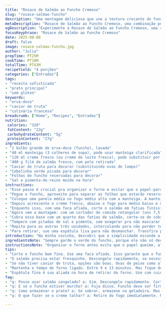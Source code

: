 ```yaml
---
title: "Rosace de Salmão ao Funcho Cremoso"
slug: "rosace-salmao-funcho"
description: "Uma montagem deliciosa que une a textura crocante do funcho na manteiga com o salmão cru delicado em lapso de sabores frescos e aveludados. Substituições inteligentes para garantir acessibilidade e toques que renovam o prato. A técnica de cozinhar devagar o funcho na gordura, misturar com creme levemente acidulado, e construir pedaços finíssimos de salmão para formar essas ‘flores’ que vão ao forno somente para firmar. Prato sem glúten, sem ovos e sem oleaginosas — com um twist de sabor e apresentação que impressiona. Ideal para quem domina cozinha e gosta de sair do trivial, sabendo que tempo, escolha de ingredientes e apresentação são mais que uma formalidade."
metaDescription: "Rosace de Salmão ao Funcho Cremoso, uma combinação perfeita de texturas e sabores frescos para surpreender seu paladar."
ogDescription: "Experimente a Rosace de Salmão ao Funcho Cremoso, uma receita sofisticada que une frescor e elegância. Sabor e apresentação que encantam."
focusKeyphrase: "Rosace de Salmão ao Funcho Cremoso"
date: 2025-08-08
draft: false
image: rosace-salmao-funcho.jpg
author: "Julia"
prepTime: PT25M
cookTime: PT18M
totalTime: PT43M
recipeYield: "4 porções"
categories: ["Entradas"]
tags:
- "receita sofisticada"
- "prato principal"
- "sem glúten"
keywords:
- "erva-doce"
- "caviar de truta"
- "culinária francesa"
breadcrumb: ["Home", "Recipes", "Entradas"]
nutrition: 
 calories: "320"
 fatContent: "22g"
 carbohydrateContent: "5g"
 proteinContent: "27g"
ingredients:
- "1 bulbo grande de erva-doce (funcho), lavada"
- "40 ml manteiga (3 colheres de sopa), pode usar manteiga clarificada"
- "120 ml creme fresco (ou creme de leite fresco), pode substituir por creme vegetal leve"
- "400 g filé de salmão fresco, com pele retirada"
- "Caviar de truta para decorar (substituindo ovas de lompo)"
- "Cebolinha verde picada para decorar"
- "Folhas de funcho reservadas para decorar"
- "Sal e pimenta-do-reino moída na hora"
instructions:
- "Esse passo é crucial pra organizar o forno e evitar que o papel-parchemin grude e queime: pré-aqueça o forno a 215 graus Celsius; posicione a grade no meio. Corte quatro quadrados grandes de papel manteiga — uns 13 por 13 cm — e coloque numa assadeira lisa."
- "Pegue o funcho, aproveite para separar as folhas que estarão reservadas pra finalização, assim elas acompanham a textura cremosa junto do visual. Corte o bulbo em duas metades, retire o miolo mais duro e branco que é muito fibroso. Fatie bem fininho o restante — quase transparente, use a parte mais firme para fazer a base."
- "Coloque uma panela média no fogo médio alto com a manteiga. A manteiga deve derreter e começar a formar uma espuminha, isso é sinal que está pronta para receber o funcho. Jogue o funcho fatiado e fique mexendo, perceberá que ele vai amaciar, ficar translúcido e soltar aroma adocicado. Isso leva uns 3 minutos; uma boa maneira de perceber o ponto é quando você pode amassar com a colher, ele cede fácil, mas ainda mantém certa crocância. Já nesse momento tempere com sal, pimenta e um toque de noz-moscada moída fina, se gostar."
- "Depois acrescente o creme fresco, abaixe o fogo para médio baixo e mexa delicadamente por cerca de 8 minutos, cuidando para não ferver forte e separar o creme. O segredo: deixe cozinhar devagar, mantendo o creme uniforme e brilhante. Deve engrossar um pouco mas não virar um purê. Se ficar muito líquido, volte ao fogo só mais um minuto. Retire do fogo e espere esfriar um pouco."
- "Enquanto isso, com uma faca afiada, corte o salmão em fatias finíssimas, quase transparentes, assim como faria com um carpaccio ou sashimi. A textura do salmão deve estar firme mas macio no toque, nem congelado nem ressecado. Caso não tenha salmão fresco ideal, pode usar salmão defumado, só ajuste sal na base de funcho para evitar salgar demais."
- "Agora vem a montagem: com um cortador de comida retangular (uns 7,5 cm por 5 cm de altura), distribua um quarto do funcho cozido dentro dele sobre os quadrados de papel. Pressione com a parte de trás da colher para compactar e criar uma base firme."
- "Cubra essa base com um quarto das fatias de salmão, certe-se de cobrir toda a superfície do funcho para não desmanchar. Pegue as fatias finais e molde delicadamente uma flor no topo, sobrepondo as lâminas em camadas, para dar volume e movimento, não muito apertado pra não perder a leveza."
- "Tempere com pitadas de sal e pimenta, sem exagerar pra não mascarar frescor. Remova o aro devagar, segurando a base para manter o formato."
- "Repita para as outras três unidades, intercalando para não perder tempo e manter todos iguais. Coloque a assadeira no forno e asse entre 9 e 13 minutos. O salmão deve ficar levemente firme, quase começando a mudar de cor, mas ainda macio. Observe as bordas, quando começarem a subir e o funcho der brilho de cremoso firme, está pronto."
- "Para retirar, use uma espátula lisa para não desmanchar. Transfira para pratos quentes. Finalize com gotas de caviar de truta na superfície para aquele toque salgado e visual sofisticado; decore com cebolinha picada bem fina e umas folhas inteiras do funcho reservadas — elas dão frescor e aroma na hora de servir."
introduction: "Na minha cozinha, descobri que a simplicidade esconde a técnica. Ao preparar essa rosace de salmão com fundo de funcho cremoso, vejo como o tempo correto para cozinhar o funcho e o corte do salmão definem o sucesso. Já tentei usar creme pesado demais, disseram que poderia ser gorduroso. Mas controlar a temperatura e mexer devagar fez o creme ficar aveludado, não pesado. Trocar as ovas de lompo pelo caviar de truta trouxe uma dimensão de sabor que surpreende. O resultado é um petisco que, apesar de parecer sofisticado demais, é acessível. Tudo se resume a confiar nos sentidos — quando você vê o funcho brilhando no creme e o salmão quase translúcido formando a flor, sabe que vai dar bom. Se errar o tempo, o salmão endurece e perde graça. Comigo, cada etapa tem som, cheiro, textura — a cozinha vira palco e o prato, resultado de uma pequena dança com os ingredientes."
ingredientsNote: "Sempre garde o verde do funcho, porque ele não só decora, como dá aroma fresco no momento de servir. Se não tiver manteiga, a manteiga clarificada é excelente para controlar melhor a gordura e evitar queimar rápido; substituindo o creme, um creme vegetal leve pode ser usado para versões veganas, mas preparando diferente, sem o peixe, claro. Para o salmão, prefiro sempre fresco e com pele removida para facilitar o corte; se precisar, congelar rapidamente antes ajuda a firmar. Cuidado com o excesso de sal desde o início: gosto de ajustar só no final. O caviar de truta é item que faz a diferença, um toque sofisticado e diferente das ovas comuns, mas pode substituir por ovas de peixe mais fáceis. O funcho deve estar firme, não murcho — fuja desses bulbos muito velhos que amargam. Esses detalhes fazem toda a diferença no paladar final."
instructionsNote: "Organizar o forno antes evita que o papel queime, além de facilitar a retirada das rosaces. Cozinhar o funcho na manteiga permite que ele solte aromas verdes, adocicados; a manteiga clarificada segura melhor a temperatura e evita queimar. Mexa apenas o necessário para não desmanchar o funcho. O creme deve esfriar um pouco antes de montar para não cozinhar o salmão cru durante a montagem. O corte do salmão deve ser como para sashimi: finíssimo, para formar as camadas delicadas. Na montagem, pressione o funcho levemente para criar uma base firme, mas evite compactar demais o salmão para não perder a leveza visual. O tempo no forno serve pra selar e assentar as camadas; observe o brilho e pequenas mudanças no salmão para não ressecar. Para retirar, use espátula fina e prancha aquecida — o calor ajuda a não grudar nem quebrar. Finalizar com ovas e ervas é o toque final que transforma o prato em festa visual e gustativa."
tips:
- "Corte o funcho bem fino. Use uma faca afiada. Isso garante que o funcho cozinhe uniformemente. Não tenha pressa. Textura é tudo. Quando estiver transparente, fica perfeito. Misture bem com manteiga, aromas bons aparecem."
- "O salmão precisa estar fresquinho. Descongele rapidamente, se necessário. Corte fatias finas. Quase transparentes. Isso ajuda na montagem, camadas delicadas. Monitorar o tempo no forno é chave. Não deixe ressecar, observe as bordas mudando."
- "Se não tiver caviar de truta, opções são boas. Ovas de peixe como alternativa. Mas o sabor não é o mesmo. Cuidado com sal ao usar substituições. Ajuste sempre no final. Isso mantém frescor dos ingredientes."
- "Mantenha o tempo de forno ligado. Entre 9 e 13 minutos. Mas fique de olho. A textura do salmão é importante. Firme, mas não seco. Funcho deve brilhar. O calor vai realçar os sabores e a apresentação."
- "Espátula fina é sua aliada na hora de retirar do forno. Use com cuidado. Base firme ajuda muito. Pratos quentes são ideais para manter a temperatura. Decoração final conta muito. Cebolinha e folhas trazem frescor visual."
faq:
- "q: Posso usar salmão congelado? a: Sim. Descongele rapidamente. Corte em fatias com firmeza. Cuidado para não deixar muito tempo na água. Isso resseca. Resultado final igual se feito com atenção."
- "q: E se o funcho estiver murcho? a: Fuja disso. Funcho deve ser firme. Murcho amargo. Se necessário, procure em outros lugares. A textura é chave. Evite amargor. Sabores se perdem."
- "q: Como armazenar o prato? a: Se sobrar, armazene na geladeira. Mas não por muito tempo. Calor do forno deve ser monitorado sempre. Cereja fresca é sensacional. Isso ajuda. Melhor consumo após montado."
- "q: O que fazer se o creme talhar? a: Retire do fogo imediatamente. Misture bem. Calor excessivo pode separar. Se isso acontecer, pode fritar novamente com fogo baixo. Cuidado com a temperatura. Já passei por isso."

---
```

